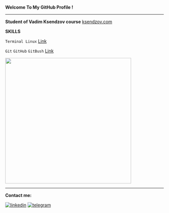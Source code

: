  __Welcome To My GitHub Profile !__
___
 __Student of Vadim Ksendzov course__ [ksendzov.com](https://ksendzov.com/)

 __SKILLS__
 
 ```Terminal Linux``` [Link](https://github.com/AndreiHeranok/Terminal_linux/blob/main/README.md)

 ```Git``` ```GitHub``` ```GitBush```  [Link](https://github.com/AndreiHeranok/Git.GitHub/blob/main/README.md)

<img src="https://cdn.dribbble.com/users/1235346/screenshots/3252385/job.gif" width="400"> 

___
__Сontact me:__

[![linkedin](https://img.shields.io/badge/-linkedin-blue?style=for-the-badge&logo=linkedin&logocolor=)](https://www.linkedin.com/in/andrei-heranok-3b9847228/) 
[![telegram](https://img.shields.io/badge/-telegram-blue?style=for-the-badge&logo=telegram&)](https://t.me/potatorecs)
